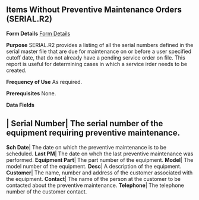 ## Items Without Preventive Maintenance Orders (SERIAL.R2)
<PageHeader />

**Form Details**
[Form Details](../SERIAL-R2-1/README.md)

**Purpose**
SERIAL.R2 provides a listing of all the serial numbers defined in the serial
master file that are due for maintenance on or before a user specified cutoff
date, that do not already have a pending service order on file. This report is
useful for determining cases in which a service irder needs to be created.

**Frequency of Use**
As required.

**Prerequisites**
None.

**Data Fields**

| **Serial Number**|  The serial number of the equipment requiring preventive
maintenance.
-  
**Sch Date**|  The date on which the preventive maintenance is to be
scheduled.
**Last PM**|  The date on whch the last preventive maintenance was performed.
**Equipment Part**|  The part number of the equipment.
**Model**|  The model number of the equipment.
**Desc**|  A description of the equipment.
**Customer**|  The name, number and address of the customer associated with
the equipment.
**Contact**|  The name of the person at the customer to be contacted about the
preventive maintenance.
**Telephone**|  The telephone number of the customer contact.

<badge text= "Version 8.10.57 " vertical="middle" />

<PageFooter />
